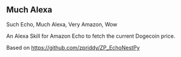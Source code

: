 Much Alexa
----------
Such Echo, Much Alexa, Very Amazon, Wow

An Alexa Skill for Amazon Echo to fetch the current Dogecoin price.

Based on https://github.com/zpriddy/ZP_EchoNestPy
